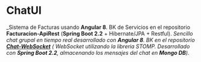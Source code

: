 # ChatUI

_Sistema de Facturas usando **Angular 8**. BK de Servicios en el repositorio **Facturacion-ApiRest** (**Spring Boot 2.2** + Hibernate/JPA + Restful).
_Sencillo chat grupal en tiempo real desarrollado con **Angular 8**. BK en el repositorio [**Chat-WebSocket**](https://github.com/papu93/Chat-WebSocket) ( WebSocket utilizando la libreria STOMP. Desarrollado con **Spring Boot 2.2**, almacenando los mensajes del chat en **Mongo DB**)._